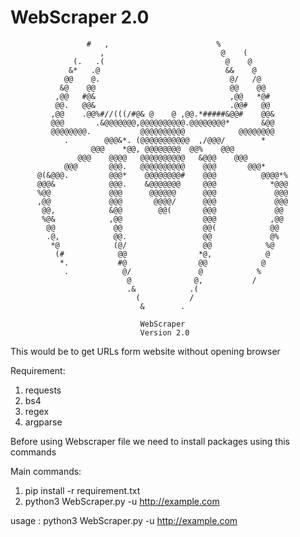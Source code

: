 # WebScraper 2.0
                     #   ,                        %                    
                        ,                          @    (              
                  (.   .(                           @    @             
                 &*   .@                            &&    @            
                @@    @.                             @/   /@           
               &@    @@                              @@    @@          
              ,@@   #@&                              ,@@   *@#         
              @@.   @@&                              .@@#   @@         
             ,@@    .@@%#//(((/#@& @    @ ,@@.*#####&@@#    @@&        
             @@@       .&@@@@@@@,@@@@@@@@@@.@@@@@@@@*       &@@        
             @@@@@@@@.           @@@@@@@@@@            @@@@@@@@        
                .        @@@&*. (@@@@@@@@@@@  ,/@@@/        *          
                      @@@    *@@, @@@@@@@@  @@%    @@@                 
                   @@@    @@@@   @@@@@@@@@@   &@@@    @@@              
                @@@       @@@.   @@@@@@@@@@    @@@       @@@*          
          @(&@@@.         @@@*    @@@@@@@@#    @@@          @@@@*%     
          @@@&            @@@.    &@@@@@@@     @@@            *@@@     
          %@@             @@@      @@@@@@      @@@             @@@     
          ,@@             @@@       @@@@/      @@@             @@@     
           @@,            &@@        @@(       @@@             @@      
           %@&            ,@@                  @@@            ,@@      
            @@             @@                  @@(            @@       
            .@,            @@.                 @@             @%       
             *@            (@/                 @@            %@        
              (#            @@                *@,            @         
               *.           #@                @@            @          
                .            @/               @            %           
                              @              @,           /            
                              .&            .(                         
                                (           /                          
                                 &        .                            
                             
                                 WebScraper
                                 Version 2.0
                                    
This would be to get URLs form website without opening browser

Requirement:
  1. requests
  2. bs4
  3. regex
  4. argparse

Before using Webscraper file we need to install packages using this commands

Main commands:
  1. pip install -r requirement.txt
  2. python3 WebScraper.py -u http://example.com

usage : python3 WebScraper.py -u http://example.com
